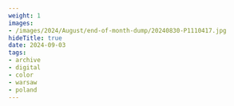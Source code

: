 ```yaml
---
weight: 1
images:
- /images/2024/August/end-of-month-dump/20240830-P1110417.jpg
hideTitle: true
date: 2024-09-03
tags:
- archive
- digital
- color
- warsaw
- poland
---
```


